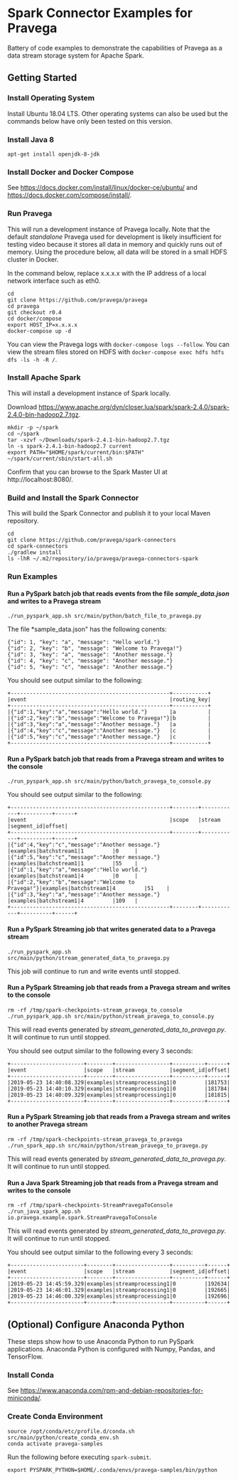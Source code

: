 
# Spark Connector Examples for Pravega

Battery of code examples to demonstrate the capabilities of Pravega as a data stream storage
system for Apache Spark.

## Getting Started

### Install Operating System

Install Ubuntu 18.04 LTS. Other operating systems can also be used but the commands below have only been tested
on this version.

### Install Java 8

```
apt-get install openjdk-8-jdk
```

### Install Docker and Docker Compose

See <https://docs.docker.com/install/linux/docker-ce/ubuntu/>
and <https://docs.docker.com/compose/install/>.

### Run Pravega

This will run a development instance of Pravega locally.
Note that the default *standalone* Pravega used for development is likely insufficient for testing video because
it stores all data in memory and quickly runs out of memory.
Using the procedure below, all data will be stored in a small HDFS cluster in Docker.

In the command below, replace x.x.x.x with the IP address of a local network interface such as eth0.

```
cd
git clone https://github.com/pravega/pravega
cd pravega
git checkout r0.4
cd docker/compose
export HOST_IP=x.x.x.x
docker-compose up -d
```

You can view the Pravega logs with `docker-compose logs --follow`.
You can view the stream files stored on HDFS with `docker-compose exec hdfs hdfs dfs -ls -h -R /`.

### Install Apache Spark

This will install a development instance of Spark locally.

Download https://www.apache.org/dyn/closer.lua/spark/spark-2.4.0/spark-2.4.0-bin-hadoop2.7.tgz.

```
mkdir -p ~/spark
cd ~/spark
tar -xzvf ~/Downloads/spark-2.4.1-bin-hadoop2.7.tgz
ln -s spark-2.4.1-bin-hadoop2.7 current
export PATH="$HOME/spark/current/bin:$PATH"
~/spark/current/sbin/start-all.sh
```

Confirm that you can browse to the Spark Master UI at http://localhost:8080/.

### Build and Install the Spark Connector

This will build the Spark Connector and publish it to your local Maven repository.

```
cd
git clone https://github.com/pravega/spark-connectors
cd spark-connectors
./gradlew install
ls -lhR ~/.m2/repository/io/pravega/pravega-connectors-spark
```

### Run Examples

#### Run a PySpark batch job that reads events from the file *sample_data.json* and writes to a Pravega stream

```
./run_pyspark_app.sh src/main/python/batch_file_to_pravega.py
```

The file *sample_data.json" has the following conents:
```
{"id": 1, "key": "a", "message": "Hello world."}
{"id": 2, "key": "b", "message": "Welcome to Pravega!"}
{"id": 3, "key": "a", "message": "Another message."}
{"id": 4, "key": "c", "message": "Another message."}
{"id": 5, "key": "c", "message": "Another message."}
```

You should see output similar to the following:
```
+--------------------------------------------------+-----------+
|event                                             |routing_key|
+--------------------------------------------------+-----------+
|{"id":1,"key":"a","message":"Hello world."}       |a          |
|{"id":2,"key":"b","message":"Welcome to Pravega!"}|b          |
|{"id":3,"key":"a","message":"Another message."}   |a          |
|{"id":4,"key":"c","message":"Another message."}   |c          |
|{"id":5,"key":"c","message":"Another message."}   |c          |
+--------------------------------------------------+-----------+
```

#### Run a PySpark batch job that reads from a Pravega stream and writes to the console

```
./run_pyspark_app.sh src/main/python/batch_pravega_to_console.py
```

You should see output similar to the following:
```
+--------------------------------------------------+--------+------------+----------+------+
|event                                             |scope   |stream      |segment_id|offset|
+--------------------------------------------------+--------+------------+----------+------+
|{"id":4,"key":"c","message":"Another message."}   |examples|batchstream1|1         |0     |
|{"id":5,"key":"c","message":"Another message."}   |examples|batchstream1|1         |55    |
|{"id":1,"key":"a","message":"Hello world."}       |examples|batchstream1|4         |0     |
|{"id":2,"key":"b","message":"Welcome to Pravega!"}|examples|batchstream1|4         |51    |
|{"id":3,"key":"a","message":"Another message."}   |examples|batchstream1|4         |109   |
+--------------------------------------------------+--------+------------+----------+------+
```

#### Run a PySpark Streaming job that writes generated data to a Pravega stream

```
./run_pyspark_app.sh src/main/python/stream_generated_data_to_pravega.py
```

This job will continue to run and write events until stopped.

#### Run a PySpark Streaming job that reads from a Pravega stream and writes to the console

```
rm -rf /tmp/spark-checkpoints-stream_pravega_to_console
./run_pyspark_app.sh src/main/python/stream_pravega_to_console.py
```

This will read events generated by *stream_generated_data_to_pravega.py*.
It will continue to run until stopped.

You should see output similar to the following every 3 seconds:

```
+-----------------------+--------+-----------------+----------+------+
|event                  |scope   |stream           |segment_id|offset|
+-----------------------+--------+-----------------+----------+------+
|2019-05-23 14:40:08.329|examples|streamprocessing1|0         |181753|
|2019-05-23 14:40:10.329|examples|streamprocessing1|0         |181784|
|2019-05-23 14:40:09.329|examples|streamprocessing1|0         |181815|
+-----------------------+--------+-----------------+----------+------+
```

#### Run a PySpark Streaming job that reads from a Pravega stream and writes to another Pravega stream

```
rm -rf /tmp/spark-checkpoints-stream_pravega_to_pravega
./run_spark_app.sh src/main/python/stream_pravega_to_pravega.py
```

This will read events generated by *stream_generated_data_to_pravega.py*.
It will continue to run until stopped.

#### Run a Java Spark Streaming job that reads from a Pravega stream and writes to the console

```
rm -rf /tmp/spark-checkpoints-StreamPravegaToConsole
./run_java_spark_app.sh io.pravega.example.spark.StreamPravegaToConsole
```

This will read events generated by *stream_generated_data_to_pravega.py*.
It will continue to run until stopped.

You should see output similar to the following every 3 seconds:

```
+-----------------------+--------+-----------------+----------+------+
|event                  |scope   |stream           |segment_id|offset|
+-----------------------+--------+-----------------+----------+------+
|2019-05-23 14:45:59.329|examples|streamprocessing1|0         |192634|
|2019-05-23 14:46:01.329|examples|streamprocessing1|0         |192665|
|2019-05-23 14:46:00.329|examples|streamprocessing1|0         |192696|
+-----------------------+--------+-----------------+----------+------+
```

## (Optional) Configure Anaconda Python

These steps show how to use Anaconda Python to run PySpark applications.
Anaconda Python is configured with Numpy, Pandas, and TensorFlow.

### Install Conda

See https://www.anaconda.com/rpm-and-debian-repositories-for-miniconda/.

### Create Conda Environment

```
source /opt/conda/etc/profile.d/conda.sh
src/main/python/create_conda_env.sh
conda activate pravega-samples
```

Run the following before executing `spark-submit`.
```
export PYSPARK_PYTHON=$HOME/.conda/envs/pravega-samples/bin/python
```
